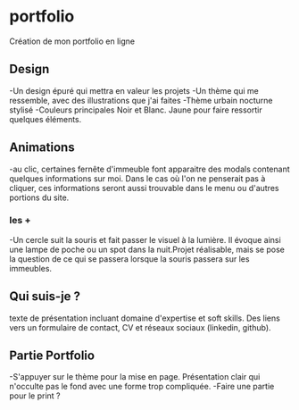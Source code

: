 # portfolio
Création de mon portfolio en ligne

## Design
-Un design épuré qui mettra en valeur les projets
-Un thème qui me ressemble, avec des illustrations que j'ai faites
-Thème urbain nocturne stylisé
-Couleurs principales Noir et Blanc. Jaune pour faire ressortir quelques éléments.

## Animations
-au clic, certaines fernête d'immeuble font apparaitre des modals contenant quelques informations sur moi.
Dans le cas où l'on ne penserait pas à cliquer, ces informations seront aussi trouvable dans le menu ou d'autres portions du site.
### les +
-Un cercle suit la souris et fait passer le visuel à la lumière. Il évoque ainsi une lampe de poche ou un spot dans la nuit.Projet réalisable, mais se pose la question de ce qui se passera lorsque la souris passera sur les immeubles. 

## Qui suis-je ?
texte de présentation incluant domaine d'expertise et soft skills. Des liens vers un formulaire de contact, CV et réseaux sociaux (linkedin, github).

## Partie Portfolio
-S'appuyer sur le thème pour la mise en page. Présentation clair qui n'occulte pas le fond avec une forme trop compliquée.
-Faire une partie pour le print ?